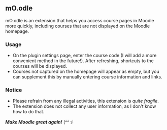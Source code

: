 ## mO.odle

mO.odle is an extension that helps you access course pages in Moodle more quickly, including courses that are not displayed on the Moodle homepage.

### Usage

- On the plugin settings page, enter the course code (I will add a more convenient method in the future!). After refreshing, shortcuts to the courses will be displayed. 
- Courses not captured on the homepage will appear as empty, but you can supplement this by manually entering course information and links.

### Notice

- Please refrain from any illegal activities, this extension is *quite fragile*.
- The extension does not collect any user information, as I don't know how to do that.


***Make Moodle great again!***
(^^ゞ